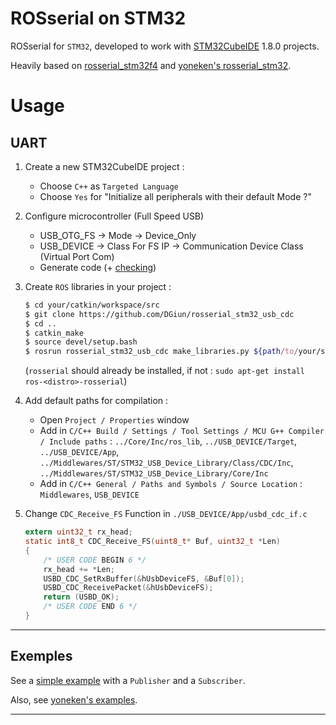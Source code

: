 # ROSserial on STM32

ROSserial for `STM32`, developed to work with [STM32CubeIDE](https://www.st.com/en/development-tools/stm32cubeide.html) 1.8.0 projects.

Heavily based on [rosserial_stm32f4](https://github.com/xav-jann1/rosserial_stm32f4) and [yoneken's rosserial_stm32](https://github.com/yoneken/rosserial_stm32).

# Usage
## UART
1. Create a new STM32CubeIDE project :
    - Choose `C++` as `Targeted Language`
    - Choose `Yes` for "Initialize all peripherals with their default Mode ?"
    
2. Configure microcontroller (Full Speed USB)
    - USB_OTG_FS -> Mode -> Device_Only
    - USB_DEVICE -> Class For FS IP -> Communication Device Class (Virtual Port Com)
    - Generate code (+ [checking](#check-generated-code--very-important))

3. Create `ROS` libraries in your project :
    ```sh
    $ cd your/catkin/workspace/src
    $ git clone https://github.com/DGiun/rosserial_stm32_usb_cdc
    $ cd ..
    $ catkin_make
    $ source devel/setup.bash
    $ rosrun rosserial_stm32_usb_cdc make_libraries.py ${path/to/your/stm32/project/Core}
    ```
    (`rosserial` should already be installed, if not : `sudo apt-get install ros-<distro>-rosserial`)

4. Add default paths for compilation :
    - Open `Project / Properties` window
    - Add in `C/C++ Build / Settings / Tool Settings / MCU G++ Compiler / Include paths` : 
        `../Core/Inc/ros_lib`, `../USB_DEVICE/Target`, `../USB_DEVICE/App`, `../Middlewares/ST/STM32_USB_Device_Library/Class/CDC/Inc`,        
        `../Middlewares/ST/STM32_USB_Device_Library/Core/Inc`
    - Add in `C/C++ General / Paths and Symbols / Source Location` : `Middlewares`, `USB_DEVICE`

5. Change `CDC_Receive_FS` Function in `./USB_DEVICE/App/usbd_cdc_if.c`
    ```c
    extern uint32_t rx_head;
    static int8_t CDC_Receive_FS(uint8_t* Buf, uint32_t *Len)
    {
        /* USER CODE BEGIN 6 */
        rx_head += *Len;
        USBD_CDC_SetRxBuffer(&hUsbDeviceFS, &Buf[0]);
        USBD_CDC_ReceivePacket(&hUsbDeviceFS);
        return (USBD_OK);
        /* USER CODE END 6 */
    }
    ```

---
## Exemples

See a [simple example](./example) with a `Publisher` and a `Subscriber`.

Also, see [yoneken's examples](https://github.com/yoneken/rosserial_stm32/tree/master/src/ros_lib/examples).

---

